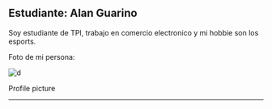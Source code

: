 ## Estudiante: Alan Guarino

Soy estudiante de TPI, trabajo en comercio electronico y mi hobbie son los esports.

Foto de mi persona:

![d]([https://media.istockphoto.com/id/1423183219/es/vector/la-pelusa-de-diente-de-le%C3%B3n-vuela-lejos-del-viento.jpg?s=612x612&w=0&k=20&c=nSMyODf20H4HZxTyGNmsbY1FNsnU0irg0d-4XI94ZsM=](https://imgur.com/fSSbpJa))

Profile picture

------


